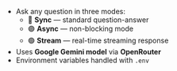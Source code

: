 - Ask any question in three modes:
  - 🔵 **Sync** — standard question-answer
  - 🟣 **Async** — non-blocking mode
  - 🟢 **Stream** — real-time streaming response
- Uses **Google Gemini model** via **OpenRouter**
- Environment variables handled with `.env`
